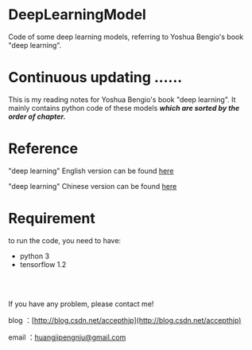 
# DeepLearningModel

Code of some deep learning models, referring to Yoshua Bengio's book "deep learning".

# Continuous updating ......

This is my reading notes for Yoshua Bengio's book "deep learning". It mainly contains python code of these models ***which are sorted by the order of chapter.***

# Reference

"deep learning" English version can be found [here](https://github.com/HFTrader/DeepLearningBook)

"deep learning" Chinese version can be found [here](https://github.com/exacity/deeplearningbook-chinese)

# Requirement

to run the code, you need to have:

- python 3
- tensorflow 1.2

</br>
</br>

If you have any problem, please contact me!

blog  ：[http://blog.csdn.net/accepthjp](http://blog.csdn.net/accepthjp)

email ：huangjipengnju@gmail.com
